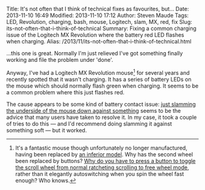 Title: It's not often that I think of technical fixes as favourites, but…
Date: 2013-11-10 16:49
Modified: 2013-11-10 17:12
Author: Steven Maude
Tags: LED, Revolution, charging, bash, mouse, Logitech, slam, MX, red, fix
Slug: its-not-often-that-i-think-of-technical
Summary: Fixing a common charging issue of the Logitech MX Revolution where the battery red LED flashes when charging.
Alias: /2013/11/its-not-often-that-i-think-of-technical.html

…this one is great. Normally I'm just relieved I've got something
finally working and file the problem under 'done'.

Anyway, I've had a Logitech MX Revolution mouse[^1] for several years and
recently spotted that it wasn't charging. It has a series of battery
LEDs on the mouse which should normally flash green when charging. It
seems to be a common problem where this just flashes red.

The cause appears to be some kind of battery contact issue: [just
slamming the underside of the mouse down against
something](http://alexking.org/blog/2008/01/29/mx-revolution-flashing-red-light-in-cradle)
seems to be the advice that many users have taken to resolve it. In my
case, it took a couple of tries to do this — and I'd recommend doing
slamming it against something soft — but it worked.

[^1]: It's a fantastic mouse though unfortunately no longer manufactured,
having been replaced by [an inferior
model](http://www.logitech.com/en-us/product/performance-mouse-mx). Why
has the second wheel been replaced by buttons? [Why do you have to press
a button to toggle the scroll wheel from normal ratcheting scrolling to
free wheel
mode](http://forums.logitech.com/t5/Mice-and-Pointing-Devices/Performance-Mouse-MX-how-to-change-scroll-wheel-settings-and/td-p/451972?nobounce), rather than it elegantly autoswitching when you spin the wheel fast
enough? Who knows.
